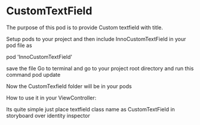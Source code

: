 # CustomTextField

The purpose of this pod is to provide Custom textfield with title.

Setup pods to your project and then 
include InnoCustomTextField in your pod file as

pod 'InnoCustomTextField'

save the file 
Go to terminal and go to your project root directory
and run this command
pod update

Now the CustomTexfield folder will be in your pods

How to use it in your ViewController:

Its quite simple just place textfield class name as CustomTextField in storyboard over identity inspector

